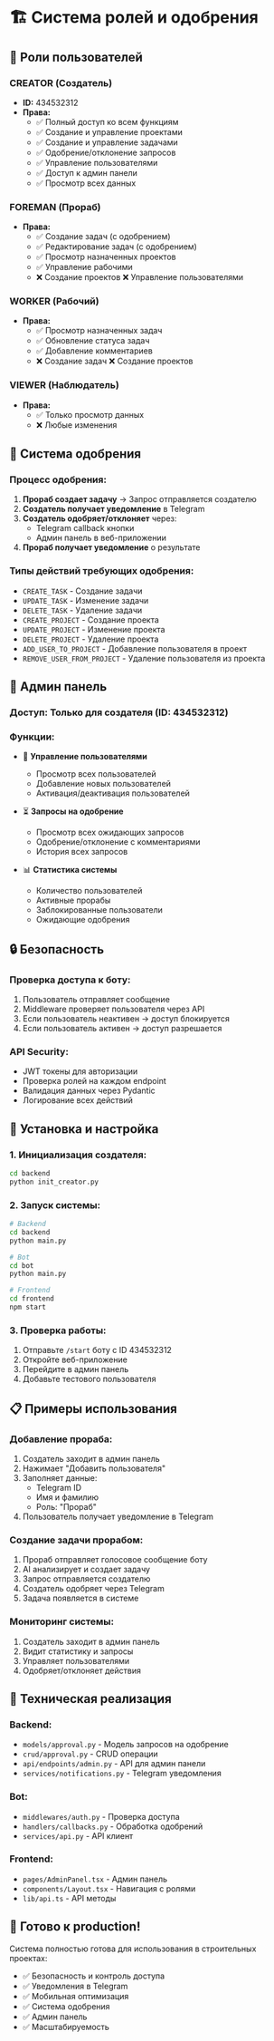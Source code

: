 # 🏗️ Система ролей и одобрения

## 👑 Роли пользователей

### **CREATOR (Создатель)**
- **ID:** 434532312
- **Права:**
  - ✅ Полный доступ ко всем функциям
  - ✅ Создание и управление проектами
  - ✅ Создание и управление задачами
  - ✅ Одобрение/отклонение запросов
  - ✅ Управление пользователями
  - ✅ Доступ к админ панели
  - ✅ Просмотр всех данных

### **FOREMAN (Прораб)**
- **Права:**
  - ✅ Создание задач (с одобрением)
  - ✅ Редактирование задач (с одобрением)
  - ✅ Просмотр назначенных проектов
  - ✅ Управление рабочими
  - ❌ Создание проектов
  ❌ Управление пользователями

### **WORKER (Рабочий)**
- **Права:**
  - ✅ Просмотр назначенных задач
  - ✅ Обновление статуса задач
  - ✅ Добавление комментариев
  - ❌ Создание задач
  ❌ Создание проектов

### **VIEWER (Наблюдатель)**
- **Права:**
  - ✅ Только просмотр данных
  - ❌ Любые изменения

## 🔐 Система одобрения

### **Процесс одобрения:**

1. **Прораб создает задачу** → Запрос отправляется создателю
2. **Создатель получает уведомление** в Telegram
3. **Создатель одобряет/отклоняет** через:
   - Telegram callback кнопки
   - Админ панель в веб-приложении
4. **Прораб получает уведомление** о результате

### **Типы действий требующих одобрения:**
- `CREATE_TASK` - Создание задачи
- `UPDATE_TASK` - Изменение задачи
- `DELETE_TASK` - Удаление задачи
- `CREATE_PROJECT` - Создание проекта
- `UPDATE_PROJECT` - Изменение проекта
- `DELETE_PROJECT` - Удаление проекта
- `ADD_USER_TO_PROJECT` - Добавление пользователя в проект
- `REMOVE_USER_FROM_PROJECT` - Удаление пользователя из проекта

## 📱 Админ панель

### **Доступ:** Только для создателя (ID: 434532312)

### **Функции:**
- 👥 **Управление пользователями**
  - Просмотр всех пользователей
  - Добавление новых пользователей
  - Активация/деактивация пользователей
  
- ⏳ **Запросы на одобрение**
  - Просмотр всех ожидающих запросов
  - Одобрение/отклонение с комментариями
  - История всех запросов
  
- 📊 **Статистика системы**
  - Количество пользователей
  - Активные прорабы
  - Заблокированные пользователи
  - Ожидающие одобрения

## 🔒 Безопасность

### **Проверка доступа к боту:**
1. Пользователь отправляет сообщение
2. Middleware проверяет пользователя через API
3. Если пользователь неактивен → доступ блокируется
4. Если пользователь активен → доступ разрешается

### **API Security:**
- JWT токены для авторизации
- Проверка ролей на каждом endpoint
- Валидация данных через Pydantic
- Логирование всех действий

## 🚀 Установка и настройка

### **1. Инициализация создателя:**
```bash
cd backend
python init_creator.py
```

### **2. Запуск системы:**
```bash
# Backend
cd backend
python main.py

# Bot
cd bot  
python main.py

# Frontend
cd frontend
npm start
```

### **3. Проверка работы:**
1. Отправьте `/start` боту с ID 434532312
2. Откройте веб-приложение
3. Перейдите в админ панель
4. Добавьте тестового пользователя

## 📋 Примеры использования

### **Добавление прораба:**
1. Создатель заходит в админ панель
2. Нажимает "Добавить пользователя"
3. Заполняет данные:
   - Telegram ID
   - Имя и фамилию
   - Роль: "Прораб"
4. Пользователь получает уведомление в Telegram

### **Создание задачи прорабом:**
1. Прораб отправляет голосовое сообщение боту
2. AI анализирует и создает задачу
3. Запрос отправляется создателю
4. Создатель одобряет через Telegram
5. Задача появляется в системе

### **Мониторинг системы:**
1. Создатель заходит в админ панель
2. Видит статистику и запросы
3. Управляет пользователями
4. Одобряет/отклоняет действия

## 🔧 Техническая реализация

### **Backend:**
- `models/approval.py` - Модель запросов на одобрение
- `crud/approval.py` - CRUD операции
- `api/endpoints/admin.py` - API для админ панели
- `services/notifications.py` - Telegram уведомления

### **Bot:**
- `middlewares/auth.py` - Проверка доступа
- `handlers/callbacks.py` - Обработка одобрений
- `services/api.py` - API клиент

### **Frontend:**
- `pages/AdminPanel.tsx` - Админ панель
- `components/Layout.tsx` - Навигация с ролями
- `lib/api.ts` - API методы

## 🎯 Готово к production!

Система полностью готова для использования в строительных проектах:
- ✅ Безопасность и контроль доступа
- ✅ Уведомления в Telegram
- ✅ Мобильная оптимизация
- ✅ Система одобрения
- ✅ Админ панель
- ✅ Масштабируемость
